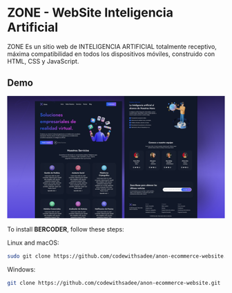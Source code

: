 # ZONE - WebSite Inteligencia Artificial

ZONE Es un sitio web de INTELIGENCIA ARTIFICIAL  totalmente receptivo, máxima compatibilidad en todos los dispositivos móviles, construido con HTML, CSS y JavaScript.
## Demo

![Anon Desktop Demo](./assets/img/desktop.png "Desktop Demo")


To install **BERCODER**, follow these steps:

Linux and macOS:

```bash
sudo git clone https://github.com/codewithsadee/anon-ecommerce-website.git
```

Windows:

```bash
git clone https://github.com/codewithsadee/anon-ecommerce-website.git
```

